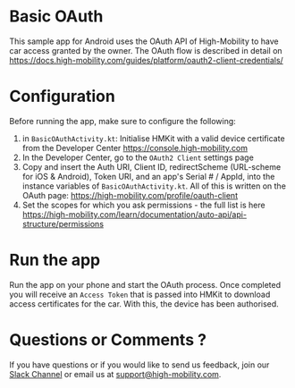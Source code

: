 # Basic OAuth

This sample app for Android uses the OAuth API of High-Mobility to have car access granted by the 
owner. The OAuth flow is described in detail on https://docs.high-mobility.com/guides/platform/oauth2-client-credentials/

# Configuration

Before running the app, make sure to configure the following:

1. in `BasicOAuthActivity.kt`: Initialise HMKit with a valid device certificate from the Developer 
Center https://console.high-mobility.com
2. In the Developer Center, go to the `OAuth2 Client` settings page
3. Copy and insert the Auth URI, Client ID, redirectScheme (URL-scheme for iOS & Android), Token URI,
and an app's Serial # / AppId, into the instance variables of `BasicOAuthActivity.kt`. All of this 
is written on the OAuth page: https://high-mobility.com/profile/oauth-client
4. Set the scopes for which you ask permissions - the full list is here https://high-mobility.com/learn/documentation/auto-api/api-structure/permissions

# Run the app

Run the app on your phone and start the OAuth process. Once completed you will receive an `Access Token`
that is passed into HMKit to download access certificates for the car. With this, the device has been authorised.

# Questions or Comments ?

If you have questions or if you would like to send us feedback, join our [Slack Channel](https://slack.high-mobility.com/)
or email us at [support@high-mobility.com](mailto:support@high-mobility.com).
